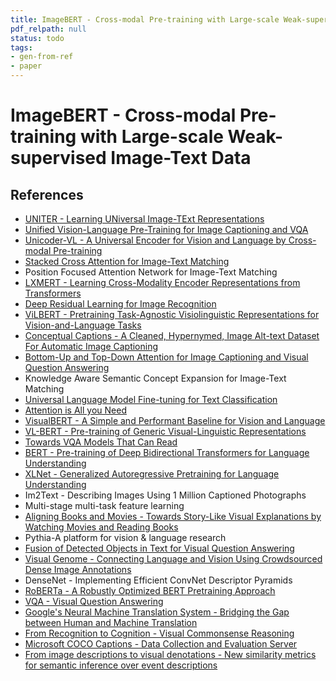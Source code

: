 ```yaml
---
title: ImageBERT - Cross-modal Pre-training with Large-scale Weak-supervised Image-Text Data
pdf_relpath: null
status: todo
tags:
- gen-from-ref
- paper
---
```


# ImageBERT - Cross-modal Pre-training with Large-scale Weak-supervised Image-Text Data

## References

- [UNITER - Learning UNiversal Image-TExt Representations](./uniter-learning-universal-image-text-representations.md)
- [Unified Vision-Language Pre-Training for Image Captioning and VQA](./unified-vision-language-pre-training-for-image-captioning-and-vqa.md)
- [Unicoder-VL - A Universal Encoder for Vision and Language by Cross-modal Pre-training](./unicoder-vl-a-universal-encoder-for-vision-and-language-by-cross-modal-pre-training.md)
- [Stacked Cross Attention for Image-Text Matching](./stacked-cross-attention-for-image-text-matching.md)
- Position Focused Attention Network for Image-Text Matching
- [LXMERT - Learning Cross-Modality Encoder Representations from Transformers](./lxmert-learning-cross-modality-encoder-representations-from-transformers.md)
- [Deep Residual Learning for Image Recognition](./deep-residual-learning-for-image-recognition.md)
- [ViLBERT - Pretraining Task-Agnostic Visiolinguistic Representations for Vision-and-Language Tasks](./vilbert-pretraining-task-agnostic-visiolinguistic-representations-for-vision-and-language-tasks.md)
- [Conceptual Captions - A Cleaned, Hypernymed, Image Alt-text Dataset For Automatic Image Captioning](./conceptual-captions-a-cleaned-hypernymed-image-alt-text-dataset-for-automatic-image-captioning.md)
- [Bottom-Up and Top-Down Attention for Image Captioning and Visual Question Answering](./bottom-up-and-top-down-attention-for-image-captioning-and-visual-question-answering.md)
- Knowledge Aware Semantic Concept Expansion for Image-Text Matching
- [Universal Language Model Fine-tuning for Text Classification](./universal-language-model-fine-tuning-for-text-classification.md)
- [Attention is All you Need](./attention-is-all-you-need.md)
- [VisualBERT - A Simple and Performant Baseline for Vision and Language](./visualbert-a-simple-and-performant-baseline-for-vision-and-language.md)
- [VL-BERT - Pre-training of Generic Visual-Linguistic Representations](./vl-bert-pre-training-of-generic-visual-linguistic-representations.md)
- [Towards VQA Models That Can Read](./towards-vqa-models-that-can-read.md)
- [BERT - Pre-training of Deep Bidirectional Transformers for Language Understanding](./bert-pre-training-of-deep-bidirectional-transformers-for-language-understanding.md)
- [XLNet - Generalized Autoregressive Pretraining for Language Understanding](./xlnet-generalized-autoregressive-pretraining-for-language-understanding.md)
- Im2Text - Describing Images Using 1 Million Captioned Photographs
- Multi-stage multi-task feature learning
- [Aligning Books and Movies - Towards Story-Like Visual Explanations by Watching Movies and Reading Books](./aligning-books-and-movies-towards-story-like-visual-explanations-by-watching-movies-and-reading-books.md)
- Pythia-A platform for vision & language research
- [Fusion of Detected Objects in Text for Visual Question Answering](./fusion-of-detected-objects-in-text-for-visual-question-answering.md)
- [Visual Genome - Connecting Language and Vision Using Crowdsourced Dense Image Annotations](./visual-genome-connecting-language-and-vision-using-crowdsourced-dense-image-annotations.md)
- DenseNet - Implementing Efficient ConvNet Descriptor Pyramids
- [RoBERTa - A Robustly Optimized BERT Pretraining Approach](./roberta-a-robustly-optimized-bert-pretraining-approach.md)
- [VQA - Visual Question Answering](./vqa-visual-question-answering.md)
- [Google's Neural Machine Translation System - Bridging the Gap between Human and Machine Translation](./google-s-neural-machine-translation-system-bridging-the-gap-between-human-and-machine-translation.md)
- [From Recognition to Cognition - Visual Commonsense Reasoning](./from-recognition-to-cognition-visual-commonsense-reasoning.md)
- [Microsoft COCO Captions - Data Collection and Evaluation Server](./microsoft-coco-captions-data-collection-and-evaluation-server.md)
- [From image descriptions to visual denotations - New similarity metrics for semantic inference over event descriptions](./from-image-descriptions-to-visual-denotations-new-similarity-metrics-for-semantic-inference-over-event-descriptions.md)
